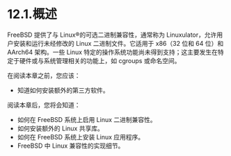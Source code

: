 # 12.1.概述

FreeBSD 提供了与 Linux®的可选二进制兼容性，通常称为 Linuxulator，允许用户安装和运行未经修改的 Linux 二进制文件。它适用于 x86（32 位和 64 位）和 AArch64 架构。一些 Linux 特定的操作系统功能尚未得到支持；这主要发生在特定于硬件或与系统管理相关的功能上，如 cgroups 或命名空间。

在阅读本章之前，您应该：

* 知道如何安装额外的第三方软件。

阅读本章后，您将会知道：

* 如何在 FreeBSD 系统上启用 Linux 二进制兼容性。
* 如何安装额外的 Linux 共享库。
* 如何在 FreeBSD 系统上安装 Linux 应用程序。
* FreeBSD 中 Linux 兼容性的实现细节。
